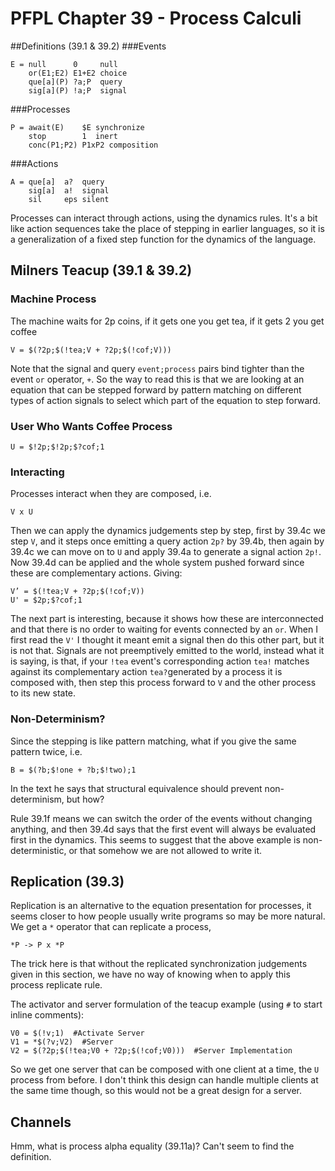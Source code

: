 # PFPL Chapter 39 - Process Calculi

##Definitions (39.1 & 39.2)
###Events

```
E = null      0     null
    or(E1;E2) E1+E2 choice
    que[a](P) ?a;P  query
    sig[a](P) !a;P  signal
```

###Processes

```
P = await(E)    $E synchronize
    stop        1  inert
    conc(P1;P2) P1xP2 composition
```

###Actions

```
A = que[a]  a?  query
    sig[a]  a!  signal
    sil     eps silent
```

Processes can interact through actions, using the dynamics rules.   It's a bit like action sequences take the place of stepping in earlier languages, so it is a generalization of a fixed step function for the dynamics of the language.

## Milners Teacup (39.1 & 39.2)
### Machine Process
The machine waits for 2p coins, if it gets one you get tea, if it gets 2 you get coffee

```
V = $(?2p;$(!tea;V + ?2p;$(!cof;V)))
```

Note that the signal and query `event;process` pairs bind tighter than the event `or` operator, `+`.  So the way to read this is that we are looking at an equation that can be stepped forward by pattern matching on different types of action signals to select which part of the equation to step forward.

### User Who Wants Coffee Process

```
U = $!2p;$!2p;$?cof;1
```

### Interacting
Processes interact when they are composed, i.e.

```
V x U
```

Then we can apply the dynamics judgements step by step, first by 39.4c we step `V`, and it steps once emitting a query action `2p?` by 39.4b, then again by 39.4c we can move on to  `U` and apply 39.4a to generate a signal action `2p!`.  Now 39.4d can be applied and the whole system pushed forward since these are complementary actions. Giving:

```
V’ = $(!tea;V + ?2p;$(!cof;V))
U' = $2p;$?cof;1
```

The next part is interesting, because it shows how these are interconnected and that there is no order to waiting for events connected by an `or`.  When I first read the `V'` I thought it meant emit a signal then do this other part, but it is not that.  Signals are not preemptively emitted to the world, instead what it is saying, is that, if your `!tea` event's corresponding action `tea!` matches against its complementary action `tea?`generated by a process it is composed with, then step this process forward to `V` and the other process to its new state.  

### Non-Determinism?
Since the stepping is like pattern matching, what if you give the same pattern twice, i.e.

```
B = $(?b;$!one + ?b;$!two);1
```

In the text he says that structural equivalence should prevent non-determinism, but how?

Rule 39.1f means we can switch the order of the events without changing anything, and then 39.4d says that the first event will always be evaluated first in the dynamics.  This seems to suggest that the above example is non-deterministic, or that somehow we are not allowed to write it.

## Replication (39.3)
Replication is an alternative to the equation presentation for processes, it seems closer to how people usually write programs so may be more natural.  We get a `*` operator that can replicate a process,

```
*P -> P x *P
```

The trick here is that without the replicated synchronization judgements given in this section, we have no way of knowing when to apply this process replicate rule.

The activator and server formulation of the teacup example (using `#` to start inline comments):

```
V0 = $(!v;1)  #Activate Server
V1 = *$(?v;V2)  #Server
V2 = $(?2p;$(!tea;V0 + ?2p;$(!cof;V0)))  #Server Implementation
```

So we get one server that can be composed with one client at a time, the `U` process from before.  I don't think this design can handle multiple clients at the same time though, so this would not be a great design for a server.

## Channels

Hmm, what is process alpha equality (39.11a)?  Can't seem to find the definition.

